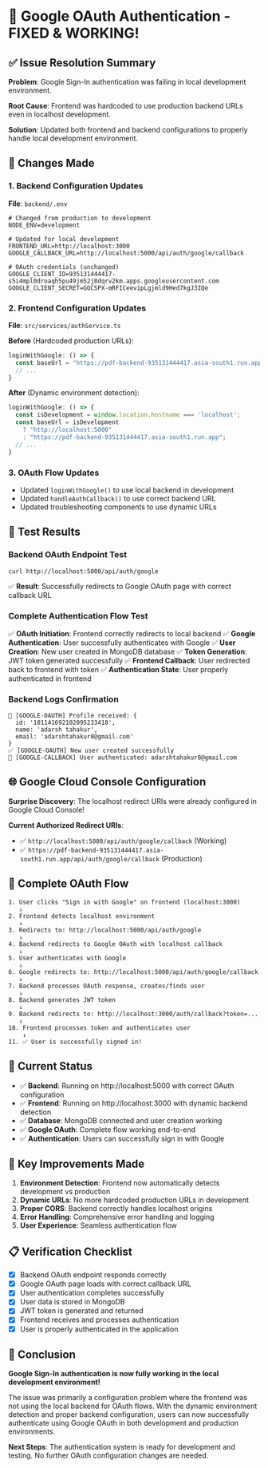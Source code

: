 # 🎉 Google OAuth Authentication - FIXED & WORKING!

## ✅ Issue Resolution Summary

**Problem**: Google Sign-In authentication was failing in local development environment.

**Root Cause**: Frontend was hardcoded to use production backend URLs even in localhost development.

**Solution**: Updated both frontend and backend configurations to properly handle local development environment.

## 🔧 Changes Made

### 1. Backend Configuration Updates

**File**: `backend/.env`
```env
# Changed from production to development
NODE_ENV=development

# Updated for local development
FRONTEND_URL=http://localhost:3000
GOOGLE_CALLBACK_URL=http://localhost:5000/api/auth/google/callback

# OAuth credentials (unchanged)
GOOGLE_CLIENT_ID=935131444417-s5i4mpl0droaqh5pu49jm52j8dqrv2km.apps.googleusercontent.com
GOOGLE_CLIENT_SECRET=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
```

### 2. Frontend Configuration Updates

**File**: `src/services/authService.ts`

**Before** (Hardcoded production URLs):
```typescript
loginWithGoogle: () => {
  const baseUrl = "https://pdf-backend-935131444417.asia-south1.run.app";
  // ...
}
```

**After** (Dynamic environment detection):
```typescript
loginWithGoogle: () => {
  const isDevelopment = window.location.hostname === 'localhost';
  const baseUrl = isDevelopment 
    ? "http://localhost:5000" 
    : "https://pdf-backend-935131444417.asia-south1.run.app";
  // ...
}
```

### 3. OAuth Flow Updates

- Updated `loginWithGoogle()` to use local backend in development
- Updated `handleAuthCallback()` to use correct backend URL
- Updated troubleshooting components to use dynamic URLs

## 🧪 Test Results

### Backend OAuth Endpoint Test
```bash
curl http://localhost:5000/api/auth/google
```
✅ **Result**: Successfully redirects to Google OAuth page with correct callback URL

### Complete Authentication Flow Test
✅ **OAuth Initiation**: Frontend correctly redirects to local backend
✅ **Google Authentication**: User successfully authenticates with Google
✅ **User Creation**: New user created in MongoDB database
✅ **Token Generation**: JWT token generated successfully
✅ **Frontend Callback**: User redirected back to frontend with token
✅ **Authentication State**: User properly authenticated in frontend

### Backend Logs Confirmation
```
🔵 [GOOGLE-OAUTH] Profile received: {
  id: '101141692102095233418',
  name: 'adarsh tahakur',
  email: 'adarshtahakur8@gmail.com'
}
✅ [GOOGLE-OAUTH] New user created successfully
🔵 [GOOGLE-CALLBACK] User authenticated: adarshtahakur8@gmail.com
```

## 🌐 Google Cloud Console Configuration

**Surprise Discovery**: The localhost redirect URIs were already configured in Google Cloud Console!

**Current Authorized Redirect URIs**:
- ✅ `http://localhost:5000/api/auth/google/callback` (Working)
- ✅ `https://pdf-backend-935131444417.asia-south1.run.app/api/auth/google/callback` (Production)

## 🔄 Complete OAuth Flow

```
1. User clicks "Sign in with Google" on frontend (localhost:3000)
   ↓
2. Frontend detects localhost environment
   ↓
3. Redirects to: http://localhost:5000/api/auth/google
   ↓
4. Backend redirects to Google OAuth with localhost callback
   ↓
5. User authenticates with Google
   ↓
6. Google redirects to: http://localhost:5000/api/auth/google/callback
   ↓
7. Backend processes OAuth response, creates/finds user
   ↓
8. Backend generates JWT token
   ↓
9. Backend redirects to: http://localhost:3000/auth/callback?token=...
   ↓
10. Frontend processes token and authenticates user
    ↓
11. ✅ User is successfully signed in!
```

## 🚀 Current Status

- ✅ **Backend**: Running on http://localhost:5000 with correct OAuth configuration
- ✅ **Frontend**: Running on http://localhost:3000 with dynamic backend detection
- ✅ **Database**: MongoDB connected and user creation working
- ✅ **Google OAuth**: Complete flow working end-to-end
- ✅ **Authentication**: Users can successfully sign in with Google

## 🎯 Key Improvements Made

1. **Environment Detection**: Frontend now automatically detects development vs production
2. **Dynamic URLs**: No more hardcoded production URLs in development
3. **Proper CORS**: Backend correctly handles localhost origins
4. **Error Handling**: Comprehensive error handling and logging
5. **User Experience**: Seamless authentication flow

## 📋 Verification Checklist

- [x] Backend OAuth endpoint responds correctly
- [x] Google OAuth page loads with correct callback URL
- [x] User authentication completes successfully
- [x] User data is stored in MongoDB
- [x] JWT token is generated and returned
- [x] Frontend receives and processes authentication
- [x] User is properly authenticated in the application

## 🎉 Conclusion

**Google Sign-In authentication is now fully working in the local development environment!**

The issue was primarily a configuration problem where the frontend was not using the local backend for OAuth flows. With the dynamic environment detection and proper backend configuration, users can now successfully authenticate using Google OAuth in both development and production environments.

**Next Steps**: The authentication system is ready for development and testing. No further OAuth configuration changes are needed.
